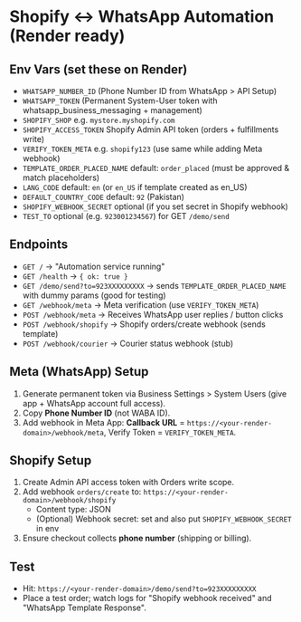 # Shopify ↔ WhatsApp Automation (Render ready)

## Env Vars (set these on Render)
- `WHATSAPP_NUMBER_ID` (Phone Number ID from WhatsApp > API Setup)
- `WHATSAPP_TOKEN` (Permanent System-User token with whatsapp_business_messaging + management)
- `SHOPIFY_SHOP` e.g. `mystore.myshopify.com`
- `SHOPIFY_ACCESS_TOKEN` Shopify Admin API token (orders + fulfillments write)
- `VERIFY_TOKEN_META` e.g. `shopify123` (use same while adding Meta webhook)
- `TEMPLATE_ORDER_PLACED_NAME` default: `order_placed` (must be approved & match placeholders)
- `LANG_CODE` default: `en` (or `en_US` if template created as en_US)
- `DEFAULT_COUNTRY_CODE` default: `92` (Pakistan)
- `SHOPIFY_WEBHOOK_SECRET` optional (if you set secret in Shopify webhook)
- `TEST_TO` optional (e.g. `923001234567`) for GET `/demo/send`

## Endpoints
- `GET /` -> "Automation service running"
- `GET /health` -> `{ ok: true }`
- `GET /demo/send?to=923XXXXXXXXX` -> sends `TEMPLATE_ORDER_PLACED_NAME` with dummy params (good for testing)
- `GET /webhook/meta` -> Meta verification (use `VERIFY_TOKEN_META`)
- `POST /webhook/meta` -> Receives WhatsApp user replies / button clicks
- `POST /webhook/shopify` -> Shopify orders/create webhook (sends template)
- `POST /webhook/courier` -> Courier status webhook (stub)

## Meta (WhatsApp) Setup
1. Generate permanent token via Business Settings > System Users (give app + WhatsApp account full access).
2. Copy **Phone Number ID** (not WABA ID).
3. Add webhook in Meta App: **Callback URL** = `https://<your-render-domain>/webhook/meta`, Verify Token = `VERIFY_TOKEN_META`.

## Shopify Setup
1. Create Admin API access token with Orders write scope.
2. Add webhook `orders/create` to: `https://<your-render-domain>/webhook/shopify`
   - Content type: JSON
   - (Optional) Webhook secret: set and also put `SHOPIFY_WEBHOOK_SECRET` in env
3. Ensure checkout collects **phone number** (shipping or billing).

## Test
- Hit: `https://<your-render-domain>/demo/send?to=923XXXXXXXXX`
- Place a test order; watch logs for "Shopify webhook received" and "WhatsApp Template Response".
